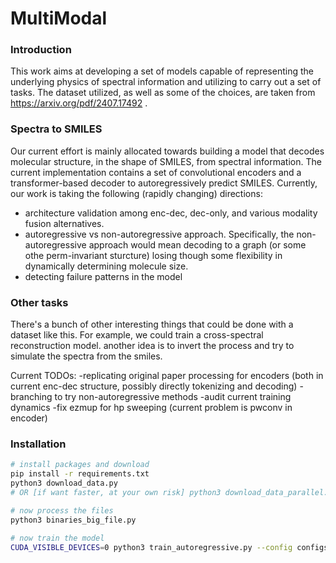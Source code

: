 # MultiModal

### Introduction
This work aims at developing a set of models capable of representing the underlying physics of spectral information and utilizing to carry out a set of tasks. The dataset utilized, as well as some of the choices, are taken from https://arxiv.org/pdf/2407.17492 .

### Spectra to SMILES
Our current effort is mainly allocated towards building a model that decodes molecular structure, in the shape of SMILES, from spectral information. The current implementation contains a set of convolutional encoders and a transformer-based decoder to autoregressively predict SMILES. 
Currently, our work is taking the following (rapidly changing) directions: 
- architecture validation among enc-dec, dec-only, and various modality fusion alternatives.
- autoregressive vs non-autoregressive approach. Specifically, the non-autoregressive approach would mean decoding to a graph (or some othe perm-invariant sturcture) losing though some flexibility in dynamically determining molecule size.
- detecting failure patterns in the model
### Other tasks
There's a bunch of other interesting things that could be done with a dataset like this. For example, we could train a cross-spectral reconstruction model. another idea is to invert the process and try to simulate the spectra from the smiles. 

Current TODOs:
-replicating original paper processing for encoders (both in current enc-dec structure, possibly directly tokenizing and decoding)
-branching to try non-autoregressive methods
-audit current training dynamics
-fix ezmup for hp sweeping (current problem is pwconv in encoder)

### Installation

```bash
# install packages and download
pip install -r requirements.txt
python3 download_data.py  
# OR [if want faster, at your own risk] python3 download_data_parallel.py 

# now process the files
python3 binaries_big_file.py

# now train the model
CUDA_VISIBLE_DEVICES=0 python3 train_autoregressive.py --config configs/local_config.yaml
```
